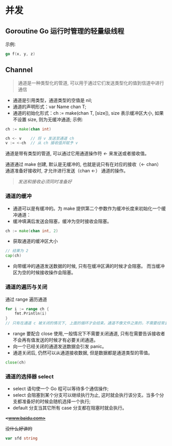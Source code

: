 # 并发

## Goroutine Go 运行时管理的轻量级线程
示例:
```go
go f(x, y, z)
```

## Channel 
> 通道是一种类型化的管道, 可以用于通过它们发送类型化的值到信道中进行通信
- 通道是引用类型，通道类型的空值是 nil;
- 通道的声明形式：var Name chan T;
- 通道的初始化形式：ch := make(chan T, [size]), size 表示缓冲区大小, 如果不设置 size, 则为无缓冲通道;
示例:
```go
ch := make(chan int)

ch <- v    // 将 v 发送至通道 ch
v := <-ch  // 从 ch 接收值并赋予 v
```
通道是带有类型的管道, 可以通过它用通道操作符 *<-* 来发送或者接收值。

通道通过 make 创建, 默认是无缓冲的, 也就是说只有在对应的接收（<- chan） 通道准备好接收时, 才允许进行发送（chan <-） 通道的操作。
> *发送和接收必须同时准备好*
### 通道的缓冲
- 通道可以是有缓冲的。为 make 提供第二个参数作为缓冲长度来初始化一个缓冲通道：
- 缓冲填满后发送会阻塞，缓冲为空时接收会阻塞。
```go
ch := make(chan int, 2)
```
- 获取通道的缓冲区大小
```go
// 结果为 2
cap(ch)
```
- 向带缓冲的通道发送数据的时候, 只有在缓冲区满的时候才会阻塞。 而当缓冲区为空的时候接收操作会阻塞。
### 通道的遍历与关闭
通过 range 遍历通道
```go
for i := range ch {
    fmt.Println(i)
}
// 只有在通道 c 被关闭的情况下, 上面的循环才会结束。通道不像文件之类的，不需要经常去关闭, 只有当你确实没有任何发送数据了, 或者你想显式的结束 range 循环之类的。
```
- range 要配合 close 使用,一般情况下不需要关闭通道, 只有在需要告诉接收者不会再有值发送的时候才有必要关闭通道。
- 向一个已经关闭的通道发送数据会引发 panic。
- 通道关闭后, 仍然可以从通道接收数据, 但是数据都是通道类型的零值。
```go
close(ch)
```
### 通道的选择器 select 
- select 语句使一个 Go 程可以等待多个通信操作;
- select 会阻塞到某个分支可以继续执行为止, 这时就会执行该分支。当多个分支都准备好的时候会随机选择一个执行;
- default 分支当其它所有 case 分支都在阻塞时就会执行。
  
~~<www.baidu.com>~~

~~没什么好讲的~~

```Go
var sfd string
```